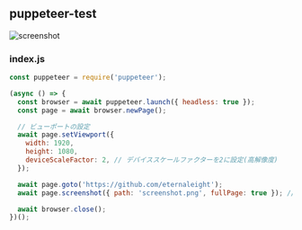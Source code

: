 ## puppeteer-test
![screenshot](https://github.com/eternaleight/puppteer-test/assets/96198088/27ea23c9-847d-4ef6-a53d-8e0d0ea6741e)

### index.js
```js
const puppeteer = require('puppeteer');

(async () => {
  const browser = await puppeteer.launch({ headless: true });
  const page = await browser.newPage();

  // ビューポートの設定
  await page.setViewport({
    width: 1920,
    height: 1080,
    deviceScaleFactor: 2, // デバイススケールファクターを2に設定(高解像度)
  });

  await page.goto('https://github.com/eternaleight');
  await page.screenshot({ path: 'screenshot.png', fullPage: true }); // fullPageオプションで全体のスクリーンショットを取得

  await browser.close();
})();
```
